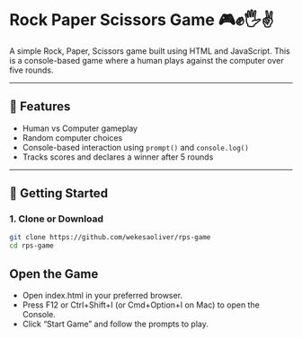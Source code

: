 # Rock Paper Scissors Game 🎮✊🖐✌

A simple Rock, Paper, Scissors game built using HTML and JavaScript. This is a console-based game where a human plays against the computer over five rounds.

---

## 📌 Features

- Human vs Computer gameplay
- Random computer choices
- Console-based interaction using `prompt()` and `console.log()`
- Tracks scores and declares a winner after 5 rounds

---

## 🚀 Getting Started

### 1. Clone or Download

```bash
git clone https://github.com/wekesaoliver/rps-game
cd rps-game
```

## Open the Game
- Open index.html in your preferred browser.
- Press F12 or Ctrl+Shift+I (or Cmd+Option+I on Mac) to open the Console.
- Click “Start Game” and follow the prompts to play.
